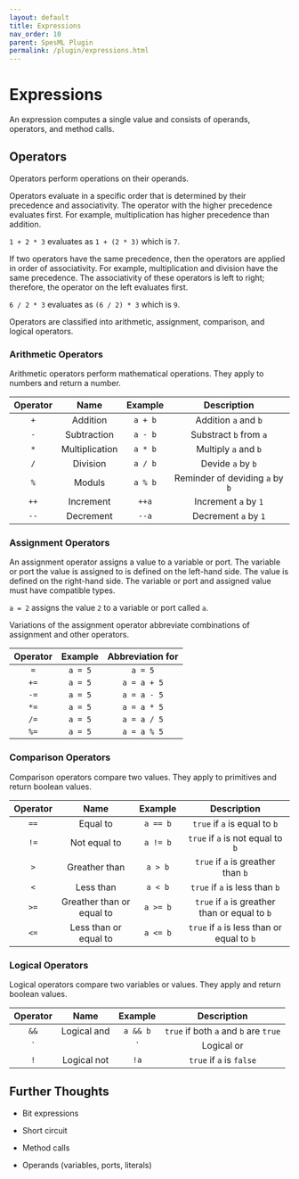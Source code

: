 ```yaml
---
layout: default
title: Expressions
nav_order: 10
parent: SpesML Plugin
permalink: /plugin/expressions.html
---
```


# Expressions

An expression computes a single value and consists of operands, operators, and method calls.

## Operators
Operators perform operations on their operands.

Operators evaluate in a specific order that is determined by their precedence and associativity.
The operator with the higher precedence evaluates first.
For example, multiplication has higher precedence than addition.

`1 + 2 * 3` evaluates as `1 + (2 * 3)` which is `7`.

If two operators have the same precedence, then the operators are applied in order of associativity.
For example, multiplication and division have the same precedence. 
The associativity of these operators is left to right; therefore, the operator on the left evaluates first.

`6 / 2 * 3` evaluates as `(6 / 2) * 3` which is `9`.

Operators are classified into arithmetic, assignment, comparison, and logical operators.

### Arithmetic Operators

Arithmetic operators perform mathematical operations.
They apply to numbers and return a number.

| Operator | Name | Example | Description |
| :------: | :--: | :-----: | :---------: |
| `+` | Addition | `a + b` | Addition `a` and `b` |
| `-` | Subtraction | `a - b` | Substract `b` from `a` |
| `*` | Multiplication | `a * b` | Multiply `a` and `b` |
| `/` | Division | `a / b` | Devide `a` by `b`|
| `%` | Moduls | `a % b` | Reminder of deviding `a` by `b` |
| `++` | Increment | `++a` | Increment `a` by `1` |
| `--` | Decrement | `--a` | Decrement `a` by `1` |

### Assignment Operators

An assignment operator assigns a value to a variable or port.
The variable or port the value is assigned to is defined on the left-hand side.
The value is defined on the right-hand side.
The variable or port and assigned value must have compatible types.

`a = 2` assigns the value `2` to a variable or port called `a`.

Variations of the assignment operator abbreviate combinations of assignment and other operators.

| Operator | Example | Abbreviation for |
| :------: | :-----: | :--------------: |
| `=` | `a = 5` | `a = 5` | 
| `+=` | `a = 5` | `a = a + 5` | 
| `-=` | `a = 5` | `a = a - 5` | 
| `*=` | `a = 5` | `a = a * 5` | 
| `/=` | `a = 5` | `a = a / 5` | 
| `%=` | `a = 5` | `a = a % 5` | 

### Comparison Operators

Comparison operators compare two values.
They apply to primitives and return boolean values.

| Operator | Name | Example | Description |
| :------: | :--: | :-----: | :---------: |
| `==` | Equal to | `a == b` | `true` if `a` is equal to `b` |
| `!=` | Not equal to | `a != b` | `true` if `a` is not equal to `b` |
| `>` | Greather than | `a > b` | `true` if `a` is greather than `b` |
| `<` | Less than | `a < b` | `true` if `a` is less than `b` |
| `>=` | Greather than or equal to | `a >= b` | `true` if `a` is greather than or equal to `b` |
| `<=` | Less than or equal to | `a <= b` | `true` if `a` is less than or equal to `b` |

### Logical Operators

Logical operators compare two variables or values.
They apply and return boolean values.

| Operator | Name | Example | Description |
| :------: | :--: | :-----: | :---------: |
| `&&` | Logical and | `a && b` | `true` if both `a` and `b` are `true` |
| `||` | Logical or | `a || b` | `true` if `a` or `b` is `true` |
| `!` | Logical not | `!a` | `true` if `a` is `false` |

## Further Thoughts

* Bit expressions

* Short circuit

* Method calls 

* Operands (variables, ports, literals)
